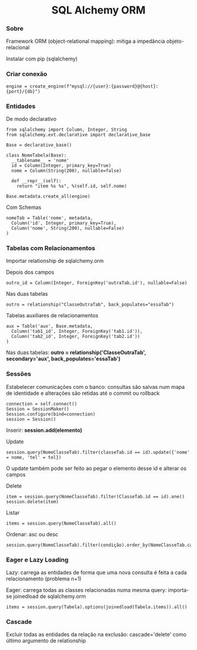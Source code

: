 <h1 align="center">SQL Alchemy ORM</h1>

<h3>Sobre</h3>
<p>Framework ORM (object-relational mapping): mitiga a impedância objeto-relacional</p>
<p>Instalar com pip (sqlalchemy)</p>

<h3>Criar conexão</h3>

```
engine = create_engine(f"mysql://{user}:{password}@{host}:{port}/{db}")
```
<h3>Entidades</h3>
<p>De modo declarativo</p>

```
from sqlalchemy import Column, Integer, String
from sqlalchemy.ext.declarative import declarative_base

Base = declarative_base()

class NomeTabela(Base):
  __tablename__ = 'nome'
  id = Column(Integer, primary_key=True)
  nome = Column(String(200), nullable=false)
  
  def __repr__(self):
    return "item %s %s", %(self.id, self.nome)
    
Base.metadata.create_all(engine)
```
<p>Com Schemas</p>

```
nomeTab = Table('nome', metadata,
  Column('id', Integer, primary_key=True),
  Column('nome', String(200), nullable=False)
)
```
<h3>Tabelas com Relacionamentos</h3>
<p>Importar relationship de sqlalchemy.orm</p>
<p>Depois dos campos</p>

```
outro_id = Column(Integer, ForeignKey('outraTab.id'), nullable=False)
```
<p>Nas duas tabelas</p>

```
outro = relationship("ClasseOutraTab", back_populates="essaTab")
```
<p>Tabelas auxiliares de relacionamentos</p>

```
aux = Table('aux', Base.metadata,
  Column('tab1_id', Integer, ForeignKey('tab1.id')),
  Column('tab2_id', Integer, ForeignKey('tab2.id'))
)
```
<p>Nas duas tabelas: <b>outro = relationship('ClasseOutraTab', secondary='aux', back_populates='essaTab')</b></p>

<h3>Sessões</h3>
<p>Estabelecer comunicações com o banco: consultas são salvas num mapa de identidade e alterações são retidas até o commit ou rollback</p>

```
connection = self.connect()
Session = SessionMaker()
Session.configure(bind=connection)
session = Session()
```
<p>Inserir: <b>session.add(elemento)</b></p>
<p>Update</p>

```
session.query(NomeClasseTab).filter(classeTab.id == id).update({'nome' = nome, 'tel' = tel})
```
<p>O update também pode ser feito ao pegar o elemento desse id e alterar os campos</p>
<p>Delete</p>

```
item = session.query(NomeClasseTab).filter(ClasseTab.id == id).one()
session.delete(item)
```
<p>Listar</p>

```
items = session.query(NomeClasseTab).all()
```
<p>Ordenar: asc ou desc</p>

```
session.query(NomeClasseTab).filter(condição).order_by(NomeClasseTab.campo.asc()).all()
```
<h3>Eager e Lazy Loading</h3>
<p>Lazy: carrega as entidades de forma que uma nova consulta é feita a cada relacionamento (problema n+1)</p>
<p>Eager: carrega todas as classes relacionadas numa mesma query: importa-se joinedload de sqlalchemy.orm</p>

```
items = session.query(Tabela).options(joinedload(Tabela.items)).all()
```
<h3>Cascade</h3>
<p>Excluir todas as entidades da relação na exclusão: cascade='delete' como último argumento de relationship</p>
